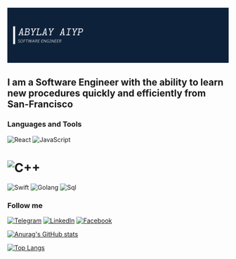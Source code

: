 [![Header](https://github.com/abylaip/abylaip/blob/main/assets/header.png)](https://www.linkedin.com/in/abylay-aiyp/)

## I am a Software Engineer with the ability to learn new procedures quickly and efficiently from San-Francisco

### Languages and Tools

![React](https://img.shields.io/badge/-React-090909?style=for-the-badge&logo=react)
![JavaScript](https://img.shields.io/badge/-JavaScript-090909?style=for-the-badge&logo=javascript)
# ![C++](https://img.shields.io/badge/-C++-090909?style=for-the-badge&logo=C%2b%2b&logoColor=6296CC)
![Swift](https://img.shields.io/badge/-Swift-090909?style=for-the-badge&logo=swift)
![Golang](https://img.shields.io/badge/-Golang-090909?style=for-the-badge&logo=go)
![Sql](https://img.shields.io/badge/-PostgreSQL-090909?style=for-the-badge&logo=postgresql)

### Follow me

[![Telegram](https://img.shields.io/badge/-telegram-090909?style=for-the-badge&logo=telegram)](https://t.me/abylaip)
[![LinkedIn](https://img.shields.io/badge/-linkedin-090909?style=for-the-badge&logo=linkedin&logoColor=007BB6)](https://www.linkedin.com/in/abylay-aiyp/)
[![Facebook](https://img.shields.io/badge/-facebook-090909?style=for-the-badge&logo=facebook)](https://web.facebook.com/abylay.aiyp.3/)

[![Anurag's GitHub stats](https://github-readme-stats.vercel.app/api?username=abylaip&show_icons=true&theme=tokyonight)](https://github.com/anuraghazra/github-readme-stats)

[![Top Langs](https://github-readme-stats.vercel.app/api/top-langs/?username=abylaip&layout=compact&theme=tokyonight)](https://github.com/anuraghazra/github-readme-stats)
